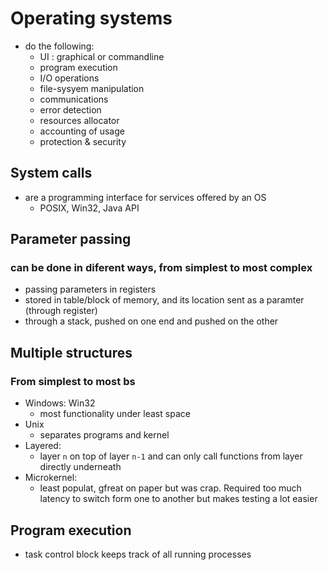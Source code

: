 # Operating systems
- do the following:
    - UI : graphical or commandline
    - program execution
    - I/O operations
    - file-sysyem manipulation
    - communications
    - error detection
    - resources allocator
    - accounting of usage
    - protection & security

## System calls
- are a programming interface for services offered by an OS
    - POSIX, Win32, Java API

## Parameter passing
### can be done in diferent ways, from simplest to most complex
- passing parameters in registers
- stored in table/block of memory, and its location sent as a paramter (through register)
- through a stack, pushed on one end and pushed on the other

## Multiple structures
### From simplest to most bs
- Windows: Win32
    - most functionality under least space
- Unix
    - separates programs and kernel
- Layered:
    - layer `n` on top of layer `n-1` and can only call functions from layer directly underneath
- Microkernel:
    - least populat, gfreat on paper but was crap. Required too much latency to switch form one to another but makes testing a lot easier

## Program execution
- task control block keeps track of all running processes

